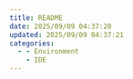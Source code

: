 ```yaml
---
title: README
date: 2025/09/09 04:37:20
updated: 2025/09/09 04:37:21
categories:
  - - Environment
    - IDE
---
```

